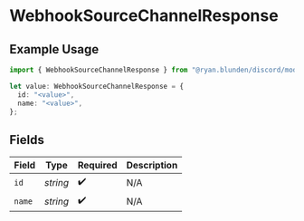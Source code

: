 # WebhookSourceChannelResponse

## Example Usage

```typescript
import { WebhookSourceChannelResponse } from "@ryan.blunden/discord/models/components";

let value: WebhookSourceChannelResponse = {
  id: "<value>",
  name: "<value>",
};
```

## Fields

| Field              | Type               | Required           | Description        |
| ------------------ | ------------------ | ------------------ | ------------------ |
| `id`               | *string*           | :heavy_check_mark: | N/A                |
| `name`             | *string*           | :heavy_check_mark: | N/A                |